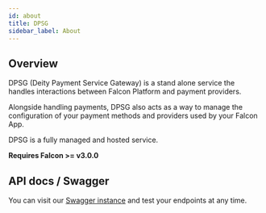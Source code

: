 ```yaml
---
id: about
title: DPSG
sidebar_label: About
---
```


## Overview

DPSG (Deity Payment Service Gateway) is a stand alone service the handles interactions between Falcon Platform and payment providers.

Alongside handling payments, DPSG also acts as a way to manage the configuration of your payment methods and providers used by your Falcon App.

DPSG is a fully managed and hosted service.

**Requires Falcon >= v3.0.0**

## API docs / Swagger

You can visit our [Swagger instance](https://dpsg.deity.cloud/) and test your endpoints at any time. 
